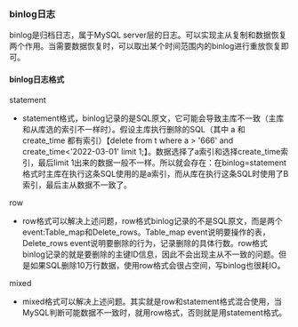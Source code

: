 ### binlog日志
binlog是归档日志，属于MySQL server层的日志。可以实现主从复制和数据恢复两个作用。当需要数据恢复时，可以取出某个时间范围内的binlog进行重放恢复即可。
#### binlog日志格式
statement
* statement格式，binlog记录的是SQL原文，它可能会导致主库不一致（主库和从库选的索引不一样时）。假设主库执行删除的SQL（其中 a 和 create_time 都有索引）【delete from t where a > '666' and create_time<'2022-03-01' limit 1;】。数据选择了a索引和选择create_time索引，最后limit 1出来的数据一般不一样。所以就会存在：在binlog=statement格式时主库在执行这条SQL使用的是a索引，而从库在执行这条SQL时使用了B索引，最后主从数据不一致了。

row
* row格式可以解决上述问题，row格式binlog记录的不是SQL原文，而是两个event:Table_map和Delete_rows。Table_map event说明要操作的表，Delete_rows event说明要删除的行为，记录删除的具体行数。row格式binlog记录的就是要删除的主键ID信息，因此不会出现主从不一致的问题。但是如果SQL删除10万行数据，使用row格式会很占空间，写binlog也很耗IO。

mixed
* mixed格式可以解决上述问题。其实就是row和statement格式混合使用，当MySQL判断可能数据不一致时，就用row格式，否则就是用statement格式。